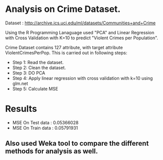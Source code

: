 # Analysis on Crime Dataset.
Dataset :  http://archive.ics.uci.edu/ml/datasets/Communities+and+Crime

Using the R Programming Lanaguage used "PCA" and Linear Regression with Cross Validation with K=10 to predict  "Violent Crimes per Population".

 Crime Dataset contains 127 attribute, with target attribute ViolentCrimesPerPop.
 This is carried out in following steps:
 * Step 1: Read the dataset.
 * Step 2: Clean the dataset.
 * Step 3: DO PCA
 * Step 4: Apply linear regression with cross validation with k=10 using glm.net
 * Step 5: Calculate MSE 

# Results
 * MSE On Test data : 0.05366028
 * MSE On Train data : 0.05791931

## Also used Weka tool to compare the different methods for analysis as well.
